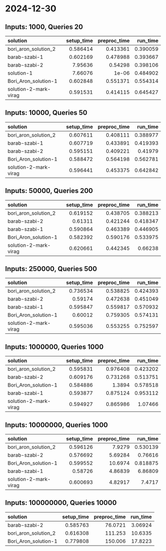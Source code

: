 # 2024-12-30

## Inputs: 1000, Queries 20

| solution              |   setup_time |   preproc_time |   run_time |
|:----------------------|-------------:|---------------:|-----------:|
| bori_aron_solution_2  |     0.586414 |       0.413361 |   0.390059 |
| barab-szabi-1         |     0.602169 |       0.478988 |   0.393667 |
| barab-szabi-2         |     7.95636  |       0.54298  |   0.398106 |
| solution-1            |     7.66076  |       1e-06    |   0.484902 |
| Bori_Aron_solution-1  |     0.602848 |       0.551371 |   0.554314 |
| solution-2-mark-virag |     0.591531 |       0.414115 |   0.645427 |

## Inputs: 10000, Queries 50

| solution              |   setup_time |   preproc_time |   run_time |
|:----------------------|-------------:|---------------:|-----------:|
| bori_aron_solution_2  |     0.607611 |       0.408111 |   0.388977 |
| barab-szabi-1         |     0.607719 |       0.433891 |   0.419393 |
| barab-szabi-2         |     0.595151 |       0.409221 |   0.41979  |
| Bori_Aron_solution-1  |     0.588472 |       0.564198 |   0.562781 |
| solution-2-mark-virag |     0.596441 |       0.453375 |   0.642842 |

## Inputs: 50000, Queries 200

| solution              |   setup_time |   preproc_time |   run_time |
|:----------------------|-------------:|---------------:|-----------:|
| bori_aron_solution_2  |     0.619152 |       0.438705 |   0.388213 |
| barab-szabi-2         |     0.61311  |       0.421244 |   0.418347 |
| barab-szabi-1         |     0.590864 |       0.463389 |   0.446905 |
| Bori_Aron_solution-1  |     0.582392 |       0.590176 |   0.533975 |
| solution-2-mark-virag |     0.620661 |       0.442345 |   0.66238  |

## Inputs: 250000, Queries 500

| solution              |   setup_time |   preproc_time |   run_time |
|:----------------------|-------------:|---------------:|-----------:|
| bori_aron_solution_2  |     0.736534 |       0.538825 |   0.424393 |
| barab-szabi-2         |     0.59174  |       0.472638 |   0.451049 |
| barab-szabi-1         |     0.595847 |       0.559817 |   0.570932 |
| Bori_Aron_solution-1  |     0.60012  |       0.759305 |   0.574131 |
| solution-2-mark-virag |     0.595036 |       0.553255 |   0.752597 |

## Inputs: 1000000, Queries 1000

| solution              |   setup_time |   preproc_time |   run_time |
|:----------------------|-------------:|---------------:|-----------:|
| bori_aron_solution_2  |     0.595831 |       0.976408 |   0.423202 |
| barab-szabi-2         |     0.609176 |       0.731268 |   0.513751 |
| Bori_Aron_solution-1  |     0.584886 |       1.3894   |   0.578518 |
| barab-szabi-1         |     0.593877 |       0.875124 |   0.953112 |
| solution-2-mark-virag |     0.594927 |       0.865986 |   1.07466  |

## Inputs: 10000000, Queries 1000

| solution              |   setup_time |   preproc_time |   run_time |
|:----------------------|-------------:|---------------:|-----------:|
| bori_aron_solution_2  |     0.596126 |        7.9279  |   0.530139 |
| barab-szabi-2         |     0.576692 |        5.69284 |   0.76616  |
| Bori_Aron_solution-1  |     0.599552 |       10.6974  |   0.818875 |
| barab-szabi-1         |     0.58726  |        4.86839 |   6.86809  |
| solution-2-mark-virag |     0.600693 |        4.82917 |   7.4717   |

## Inputs: 100000000, Queries 10000

| solution             |   setup_time |   preproc_time |   run_time |
|:---------------------|-------------:|---------------:|-----------:|
| barab-szabi-2        |     0.585763 |        76.0721 |    3.06924 |
| bori_aron_solution_2 |     0.616308 |       111.253  |   10.6335  |
| Bori_Aron_solution-1 |     0.779808 |       150.006  |   17.8223  |